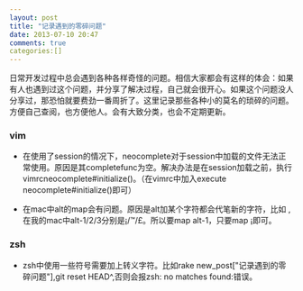 ```yaml
---
layout: post
title: "记录遇到的零碎问题"
date: 2013-07-10 20:47
comments: true
categories:[]
---
```

日常开发过程中总会遇到各种各样奇怪的问题。相信大家都会有这样的体会：如果有人也遇到过这个问题，并分享了解决过程，自己就会很开心。如果这个问题没人分享过，那恐怕就要费劲一番周折了。这里记录那些各种小的莫名的琐碎的问题。方便自己查阅，也方便他人。会有大致分类，也会不定期更新。

### vim
 * 在使用了session的情况下，neocomplete对于session中加载的文件无法正常使用。原因是其completefunc为空。解决办法是在session加载之前，执行vimrcneocomplete#initialize()。（在vimrc中加入execute neocomplete#initialize()即可）
 
 * 在mac中alt的map会有问题。原因是alt加某个字符都会代笔新的字符，比如 ,在我的mac中alt-1/2/3分别是¡/™/£。所以要map alt-1，只要map ¡即可。
 
### zsh
* zsh中使用一些符号需要加上转义字符。比如rake new_post\["记录遇到的零碎问题"\],git reset HEAD\^,否则会报zsh: no matches found:错误。


